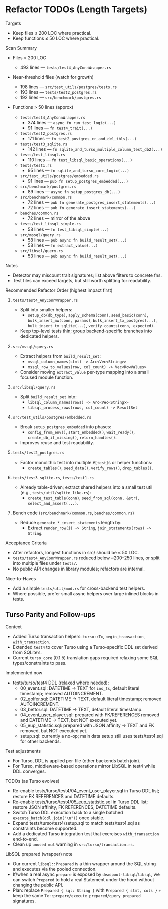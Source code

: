 # Refactor TODOs (Length Targets)

Targets
- Keep files ≤ 200 LOC where practical.
- Keep functions ≤ 50 LOC where practical.

Scan Summary
- Files > 200 LOC
  - 493 lines — `tests/test4_AnyConnWrapper.rs`
- Near-threshold files (watch for growth)
  - 198 lines — `src/test_utils/postgres/tests.rs`
  - 193 lines — `tests/test2_postgres.rs`
  - 192 lines — `src/benchmark/postgres.rs`

- Functions > 50 lines (approx)
  - `tests/test4_AnyConnWrapper.rs`
    - 374 lines — `async fn run_test_logic(...)`
    - 91 lines — `fn test4_trait(...)`
  - `tests/test2_postgres.rs`
    - 171 lines — `fn test2_postgres_cr_and_del_tbls(...)`
  - `tests/test3_sqlite.rs`
    - 142 lines — `fn sqlite_and_turso_multiple_column_test_db2(...)`
  - `tests/test_libsql.rs`
    - 110 lines — `fn test_libsql_basic_operations(...)`
  - `tests/test1.rs`
    - 95 lines — `fn sqlite_and_turso_core_logic(...)`
  - `src/test_utils/postgres/embedded.rs`
    - 91 lines — `pub fn setup_postgres_embedded(...)`
  - `src/benchmark/postgres.rs`
    - 89 lines — `async fn setup_postgres_db(...)`
  - `src/benchmark/common.rs`
    - 72 lines — `pub fn generate_postgres_insert_statements(...)`
    - 72 lines — `pub fn generate_insert_statements(...)`
  - `benches/common.rs`
    - 72 lines — mirror of the above
  - `tests/test_libsql_simple.rs`
    - 58 lines — `fn test_libsql_simple(...)`
  - `src/mssql/query.rs`
    - 58 lines — `pub async fn build_result_set(...)`
    - 58 lines — `fn extract_value(...)`
  - `src/libsql/query.rs`
    - 53 lines — `pub async fn build_result_set(...)`

Notes
- Detector may miscount trait signatures; list above filters to concrete fns.
- Test files can exceed targets, but still worth splitting for readability.

Recommended Refactor Order (highest impact first)
1) `tests/test4_AnyConnWrapper.rs`
   - Split into smaller helpers:
     - `setup_db(db_type)`, `apply_schema(conn)`, `seed_basic(conn)`,
       `bulk_insert_mw(conn, params)`, `bulk_insert_tx_postgres(...)`,
       `bulk_insert_tx_sqlite(...)`, `verify_counts(conn, expected)`.
   - Keep top-level tests thin; group backend-specific branches into dedicated helpers.

2) `src/mssql/query.rs`
   - Extract helpers from `build_result_set`:
     - `mssql_column_names(stmt) -> Arc<Vec<String>>`
     - `mssql_row_to_values(row, col_count) -> Vec<RowValues>`
   - Consider moving `extract_value` per-type mapping into a small focused module function.

3) `src/libsql/query.rs`
   - Split `build_result_set` into:
     - `libsql_column_names(rows) -> Arc<Vec<String>>`
     - `libsql_process_rows(rows, col_count) -> ResultSet`

4) `src/test_utils/postgres/embedded.rs`
   - Break `setup_postgres_embedded` into phases:
     - `config_from_env()`, `start_embedded()`, `wait_ready()`, `create_db_if_missing()`, `return_handles()`.
   - Improves reuse and test readability.

5) `tests/test2_postgres.rs`
   - Factor monolithic test into multiple `#[test]`s or helper functions:
     - `create_tables()`, `seed_data()`, `verify_rows()`, `drop_tables()`.

6) `tests/test3_sqlite.rs`, `tests/test1.rs`
   - Already table-driven; extract shared helpers into a small test util (e.g., `tests/util/sqlite_like.rs`):
     - `create_test_table(conn)`, `seed_from_sql(conn, &str)`, `select_and_assert(...)`.

7) Bench code (`src/benchmark/common.rs`, `benches/common.rs`)
   - Reduce `generate_*_insert_statements` length by:
     - Extract `render_row(i) -> String`, `join_statements(rows) -> String`.

Acceptance Criteria
- After refactors, longest functions in src/ should be ≤ 50 LOC.
- `tests/test4_AnyConnWrapper.rs` reduced below ~200–250 lines, or split into multiple files under `tests/`.
- No public API changes in library modules; refactors are internal.

Nice-to-Haves
- Add a simple `tests/util/mod.rs` for cross-backend test helpers.
- Where possible, prefer small async helpers over large inlined blocks in tests.

Turso Parity and Follow-ups
---------------------------

Context
- Added Turso transaction helpers: `turso::Tx`, `begin_transaction`, `with_transaction`.
- Extended `test4` to cover Turso using a Turso-specific DDL set derived from SQLite’s.
- Current `turso_core` (0.1.5) translation gaps required relaxing some SQL types/constraints to pass.

Implemented now
- tests/turso/test4 DDL (relaxed where needed):
  - 00_event.sql: DATETIME -> TEXT for `ins_ts`, default literal timestamp; removed AUTOINCREMENT.
  - 02_golfer.sql: DATETIME -> TEXT, default literal timestamp; removed AUTOINCREMENT.
  - 03_bettor.sql: DATETIME -> TEXT, default literal timestamp.
  - 04_event_user_player.sql: prepared with FK/REFERENCES removed and DATETIME -> TEXT, but NOT executed yet.
  - 05_eup_statistic.sql: prepared with JSON affinity -> TEXT and FK removed, but NOT executed yet.
  - setup.sql: currently a no-op; main data setup still uses tests/test4.sql for other backends.

Test adjustments
- For Turso, DDL is applied per-file (other backends batch join).
- For Turso, middleware-based operations mirror LibSQL in test4 while DDL converges.

TODOs (as Turso evolves)
- Re-enable tests/turso/test4/04_event_user_player.sql in Turso DDL list; restore FK REFERENCES and DATETIME defaults.
- Re-enable tests/turso/test4/05_eup_statistic.sql in Turso DDL list; restore JSON affinity, FK REFERENCES, DATETIME defaults.
- Switch Turso DDL execution back to a single batched `execute_batch(ddl.join("\n"))` once stable.
- Expand tests/turso/test4/setup.sql to match tests/test4.sql as constraints become supported.
- Add a dedicated Turso integration test that exercises `with_transaction` end-to-end.
- Clean up `unused mut` warning in `src/turso/transaction.rs`.

LibSQL prepared (wrapper) note
- Our current `libsql::Prepared` is a thin wrapper around the SQL string and executes via the pooled connection.
- If/when a real async `prepare` is exposed by `deadpool-libsql`/`libsql`, we can switch `Prepared` to hold a real Statement under the hood without changing the public API.
- Plan: replace `Prepared { sql: String }` with `Prepared { stmt, cols }` + keep the same `Tx::prepare/execute_prepared/query_prepared` signatures.

